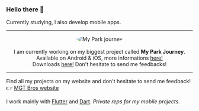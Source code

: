 ### Hello there 👋

Currently studying, I also develop mobile apps. 

---

<p align="center">
  <img src="https://my-park-journey.b-cdn.net/App%20Logo%20rounded.png?width=100" alt="My Park journey" style="border-radius: 50%;"><br><br>
  I am currently working on my biggest project called <a styke="color: red";><b>My Park Journey</b></a>. Available on Android & iOS, more informations <a href="https://mgt-bros.com/myparkjourney">here!</a><br>
    Downloads <a href="https://mgt-bros.com/myparkjourney/downloads/">here!</a> Don't hesitate to send me feedbacks!
</p>

---

Find all my projects on my website and don't hesitate to send me feedback!  
👉 [MGT Bros website](https://mgt-bros.com)

I work mainly with [Flutter](https://flutter.dev/) and [Dart](https://dart.dev/). *Private reps for my mobile projects.*
